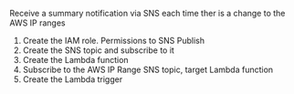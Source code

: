 Receive a summary notification via SNS each time ther is a change to the AWS IP ranges

1. Create the IAM role. Permissions to SNS Publish
2. Create the SNS topic and subscribe to it
3. Create the Lambda function
4. Subscribe to the AWS IP Range SNS topic, target Lambda function
5. Create the Lambda trigger
